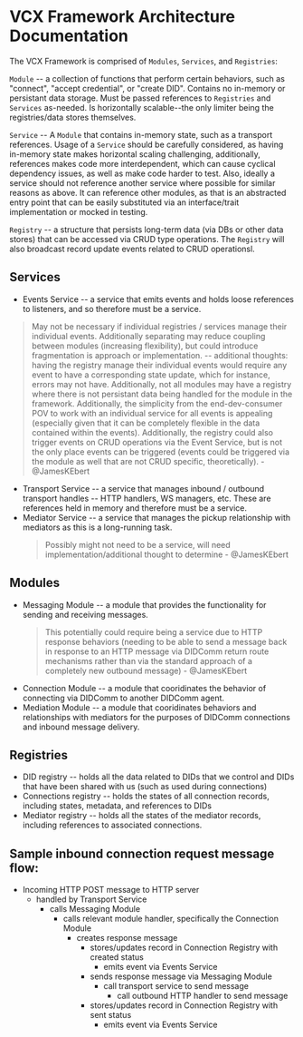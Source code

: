 # VCX Framework Architecture Documentation

The VCX Framework is comprised of `Modules`, `Services`, and `Registries`:

`Module` -- a collection of functions that perform certain behaviors, such as "connect", "accept credential", or "create DID". Contains no in-memory or persistant data storage. Must be passed references to `Registries` and `Services` as-needed. Is horizontally scalable--the only limiter being the registries/data stores themselves.

`Service` -- A `Module` that contains in-memory state, such as a transport references. Usage of a `Service` should be carefully considered, as having in-memory state makes horizontal scaling challenging, additionally, references makes code more interdependent, which can cause cyclical dependency issues, as well as make code harder to test. Also, ideally a service should not reference another service where possible for similar reasons as above. It can reference other modules, as that is an abstracted entry point that can be easily substituted via an interface/trait implementation or mocked in testing.

`Registry` -- a structure that persists long-term data (via DBs or other data stores) that can be accessed via CRUD type operations. The `Registry` will also broadcast record update events related to CRUD operationsl.

## Services

- Events Service -- a service that emits events and holds loose references to listeners, and so therefore must be a service.

> May not be necessary if individual registries / services manage their individual events. Additionally separating may reduce coupling between modules (increasing flexibility), but could introduce fragmentation is approach or implementation. -- additional thoughts: having the registry manage their individual events would require any event to have a corresponding state update, which for instance, errors may not have. Additionally, not all modules may have a registry where there is not persistant data being handled for the module in the framework. Additionally, the simplicity from the end-dev-consumer POV to work with an individual service for all events is appealing (especially given that it can be completely flexible in the data contained within the events). Additionally, the registry could also trigger events on CRUD operations via the Event Service, but is not the only place events can be triggered (events could be triggered via the module as well that are not CRUD specific, theoretically). - @JamesKEbert

- Transport Service -- a service that manages inbound / outbound transport handles -- HTTP handlers, WS managers, etc. These are references held in memory and therefore must be a service.
- Mediator Service -- a service that manages the pickup relationship with mediators as this is a long-running task.
  > Possibly might not need to be a service, will need implementation/additional thought to determine - @JamesKEbert

## Modules

- Messaging Module -- a module that provides the functionality for sending and receiving messages.
  > This potentially could require being a service due to HTTP response behaviors (needing to be able to send a message back in response to an HTTP message via DIDComm return route mechanisms rather than via the standard approach of a completely new outbound message) - @JamesKEbert
- Connection Module -- a module that cooridinates the behavior of connecting via DIDComm to another DIDComm agent.
- Mediation Module -- a module that cooridinates behaviors and relationships with mediators for the purposes of DIDComm connections and inbound message delivery.

## Registries

- DID registry -- holds all the data related to DIDs that we control and DIDs that have been shared with us (such as used during connections)
- Connections registry -- holds the states of all connection records, including states, metadata, and references to DIDs
- Mediator registry -- holds all the states of the mediator records, including references to associated connections.

## Sample inbound connection request message flow:

- Incoming HTTP POST message to HTTP server
  - handled by Transport Service
    - calls Messaging Module
      - calls relevant module handler, specifically the Connection Module
        - creates response message
          - stores/updates record in Connection Registry with created status
            - emits event via Events Service
          - sends response message via Messaging Module
            - call transport service to send message
              - call outbound HTTP handler to send message
          - stores/updates record in Connection Registry with sent status
            - emits event via Events Service
